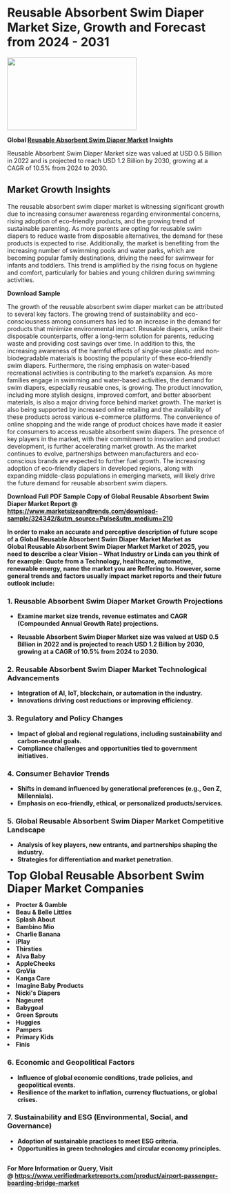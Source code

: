 <H1>Reusable Absorbent Swim Diaper Market Size, Growth and Forecast from 2024 - 2031</H1><img class="aligncenter size-medium wp-image-584254" src="https://thirdeyenews.in/wp-content/uploads/2024/09/Global-Market-Research-300x168.jpeg" alt="" width="300" height="168" /><p><strong>Global&nbsp;<a href="https://www.marketsizeandtrends.com/download-sample/324342/&amp;utm_source=Pulse&amp;utm_medium=210">Reusable Absorbent Swim Diaper Market</a> Insights</strong></p><p>Reusable Absorbent Swim Diaper Market size was valued at USD 0.5 Billion in 2022 and is projected to reach USD 1.2 Billion by 2030, growing at a CAGR of 10.5% from 2024 to 2030.</p><p><h2>Market Growth Insights</h2> <p>The reusable absorbent swim diaper market is witnessing significant growth due to increasing consumer awareness regarding environmental concerns, rising adoption of eco-friendly products, and the growing trend of sustainable parenting. As more parents are opting for reusable swim diapers to reduce waste from disposable alternatives, the demand for these products is expected to rise. Additionally, the market is benefiting from the increasing number of swimming pools and water parks, which are becoming popular family destinations, driving the need for swimwear for infants and toddlers. This trend is amplified by the rising focus on hygiene and comfort, particularly for babies and young children during swimming activities.</p> <p><strong>Download Sample</strong></p> <p>The growth of the reusable absorbent swim diaper market can be attributed to several key factors. The growing trend of sustainability and eco-consciousness among consumers has led to an increase in the demand for products that minimize environmental impact. Reusable diapers, unlike their disposable counterparts, offer a long-term solution for parents, reducing waste and providing cost savings over time. In addition to this, the increasing awareness of the harmful effects of single-use plastic and non-biodegradable materials is boosting the popularity of these eco-friendly swim diapers. Furthermore, the rising emphasis on water-based recreational activities is contributing to the market’s expansion. As more families engage in swimming and water-based activities, the demand for swim diapers, especially reusable ones, is growing. The product innovation, including more stylish designs, improved comfort, and better absorbent materials, is also a major driving force behind market growth. The market is also being supported by increased online retailing and the availability of these products across various e-commerce platforms. The convenience of online shopping and the wide range of product choices have made it easier for consumers to access reusable absorbent swim diapers. The presence of key players in the market, with their commitment to innovation and product development, is further accelerating market growth. As the market continues to evolve, partnerships between manufacturers and eco-conscious brands are expected to further fuel growth. The increasing adoption of eco-friendly diapers in developed regions, along with expanding middle-class populations in emerging markets, will likely drive the future demand for reusable absorbent swim diapers.</p> <p><strong></p><p><span class=""><strong>Download Full PDF Sample Copy of Global Reusable Absorbent Swim Diaper Market Report</strong> @ <a href="https://www.marketsizeandtrends.com/download-sample/324342/&amp;utm_source=Pulse&amp;utm_medium=210" target="_blank">https://www.marketsizeandtrends.com/download-sample/324342/&amp;utm_source=Pulse&amp;utm_medium=210</a></span></p><p>In order to make an accurate and perceptive description of future scope of a Global&nbsp;Reusable Absorbent Swim Diaper Market Market as Global&nbsp;Reusable Absorbent Swim Diaper Market Market of 2025, you need to describe a clear Vision &ndash; What Industry or Linda can you think of for example: Quote from a Technology, healthcare, automotive, renewable energy, name the market you are Reffering to. However, some general trends and factors usually impact market reports and their future outlook include:</p><h3>1.&nbsp;<strong>Reusable Absorbent Swim Diaper Market Growth Projections</strong></h3><ul><li>Examine market size trends, revenue estimates and CAGR (Compounded Annual Growth Rate) projections.</li><li><p>Reusable Absorbent Swim Diaper Market size was valued at USD 0.5 Billion in 2022 and is projected to reach USD 1.2 Billion by 2030, growing at a CAGR of 10.5% from 2024 to 2030.</p></li></ul><h3>2.&nbsp;<strong>Reusable Absorbent Swim Diaper Market Technological Advancements</strong></h3><ul><li>Integration of AI, IoT, blockchain, or automation in the industry.</li><li>Innovations driving cost reductions or improving efficiency.</li></ul><h3>3.&nbsp;<strong>Regulatory and Policy Changes</strong></h3><ul><li>Impact of global and regional regulations, including sustainability and carbon-neutral goals.</li><li>Compliance challenges and opportunities tied to government initiatives.</li></ul><h3>4.&nbsp;<strong>Consumer Behavior Trends</strong></h3><ul><li>Shifts in demand influenced by generational preferences (e.g., Gen Z, Millennials).</li><li>Emphasis on eco-friendly, ethical, or personalized products/services.</li></ul><h3>5.&nbsp;<strong>Global Reusable Absorbent Swim Diaper Market Competitive Landscape</strong></h3><ul><li>Analysis of key players, new entrants, and partnerships shaping the industry.</li><li>Strategies for differentiation and market penetration.</li></ul><p data-pm-slice="1 1 []"><span style="color: inherit; font-family: inherit; font-size: 25px;">Top Global Reusable Absorbent Swim Diaper Market Companies</span></p><div class="" data-test-id=""><p><li>Procter & Gamble</li><li> Beau & Belle Littles</li><li> Splash About</li><li> Bambino Mio</li><li> Charlie Banana</li><li> iPlay</li><li> Thirsties</li><li> Alva Baby</li><li> AppleCheeks</li><li> GroVia</li><li> Kanga Care</li><li> Imagine Baby Products</li><li> Nicki's Diapers</li><li> Nageuret</li><li> Babygoal</li><li> Green Sprouts</li><li> Huggies</li><li> Pampers</li><li> Primary Kids</li><li> Finis</li></p></div><h3>6.&nbsp;<strong>Economic and Geopolitical Factors</strong></h3><ul><li>Influence of global economic conditions, trade policies, and geopolitical events.</li><li>Resilience of the market to inflation, currency fluctuations, or global crises.</li></ul><h3>7.&nbsp;<strong>Sustainability and ESG (Environmental, Social, and Governance)</strong></h3><ul><li>Adoption of sustainable practices to meet ESG criteria.</li><li>Opportunities in green technologies and circular economy principles.</li></ul><h2><strong style="font-size: 14px;">For More Information or Query, Visit @&nbsp;</strong><a style="background-color: #ffffff; font-size: 14px;" href="https://www.marketsizeandtrends.com/report/reusable-absorbent-swim-diaper-market/" target="_blank">https://www.verifiedmarketreports.com/product/airport-passenger-boarding-bridge-market</a></h2>
